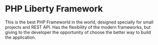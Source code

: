 # PHP Liberty Framework
This is the best PHP Frameworld in the world, designed specially for
small projects and REST API. Has the flexibility of the modern
frameworks, but giving to the developer the opportunity of choose
the better way to build the application.
